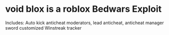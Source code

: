 # void blox is a roblox Bedwars Exploit
Includes:
Auto kick anticheat moderators, lead anticheat, anticheat manager
sword customized 
Winstreak tracker
